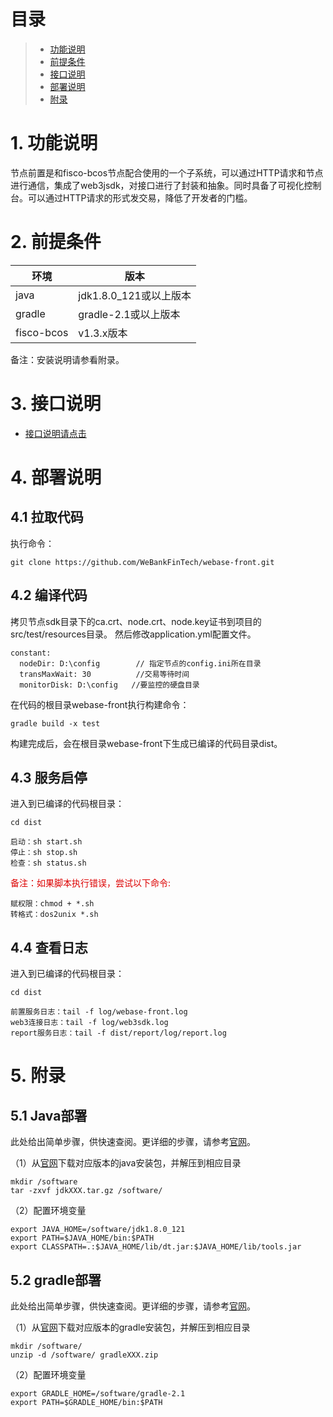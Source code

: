 # 目录
> * [功能说明](#chapter-1)
> * [前提条件](#chapter-2)
> * [接口说明](#chapter-3)
> * [部署说明](#chapter-4)
> * [附录](#chapter-5)

# 1. <a id="chapter-1"></a>功能说明
节点前置是和fisco-bcos节点配合使用的一个子系统，可以通过HTTP请求和节点进行通信，集成了web3jsdk，对接口进行了封装和抽象。同时具备了可视化控制台。可以通过HTTP请求的形式发交易，降低了开发者的门槛。

# 2. <a id="chapter-2"></a>前提条件

| 环境     | 版本              |
| ------ | --------------- |
| java   | jdk1.8.0_121或以上版本|
| gradle | gradle-2.1或以上版本 |
| fisco-bcos |v1.3.x版本  |
备注：安装说明请参看附录。

# 3. <a id="chapter-3"></a>接口说明

- [接口说明请点击](interface.md)

# 4. <a id="chapter-4"></a>部署说明

## 4.1 拉取代码

执行命令：
```
git clone https://github.com/WeBankFinTech/webase-front.git
```

## 4.2 编译代码
 拷贝节点sdk目录下的ca.crt、node.crt、node.key证书到项目的src/test/resources目录。
 然后修改application.yml配置文件。
```
constant:  
  nodeDir: D:\config        // 指定节点的config.ini所在目录
  transMaxWait: 30          //交易等待时间
  monitorDisk: D:\config   //要监控的硬盘目录
```
在代码的根目录webase-front执行构建命令：
```
gradle build -x test
```
构建完成后，会在根目录webase-front下生成已编译的代码目录dist。


## 4.3 服务启停

进入到已编译的代码根目录：
```shell
cd dist
```
```shell
启动：sh start.sh
停止：sh stop.sh
检查：sh status.sh
```
<font color="#dd0000">备注：如果脚本执行错误，尝试以下命令: </font>
```
赋权限：chmod + *.sh
转格式：dos2unix *.sh
```

## 4.4 查看日志

进入到已编译的代码根目录：
```shell
cd dist
```
```
前置服务日志：tail -f log/webase-front.log
web3连接日志：tail -f log/web3sdk.log
report服务日志：tail -f dist/report/log/report.log
```

# 5. <a id="chapter-5"></a>附录

## 5.1 Java部署

此处给出简单步骤，供快速查阅。更详细的步骤，请参考[官网](http://www.oracle.com/technetwork/java/javase/downloads/index.html)。

（1）从[官网](http://www.oracle.com/technetwork/java/javase/downloads/index.html)下载对应版本的java安装包，并解压到相应目录

```shell
mkdir /software
tar -zxvf jdkXXX.tar.gz /software/
```

（2）配置环境变量

```shell
export JAVA_HOME=/software/jdk1.8.0_121
export PATH=$JAVA_HOME/bin:$PATH
export CLASSPATH=.:$JAVA_HOME/lib/dt.jar:$JAVA_HOME/lib/tools.jar
```

## 5.2 gradle部署

此处给出简单步骤，供快速查阅。更详细的步骤，请参考[官网](http://www.gradle.org/downloads)。

（1）从[官网](http://www.gradle.org/downloads)下载对应版本的gradle安装包，并解压到相应目录

```shell
mkdir /software/
unzip -d /software/ gradleXXX.zip
```

（2）配置环境变量

```shell
export GRADLE_HOME=/software/gradle-2.1
export PATH=$GRADLE_HOME/bin:$PATH
```

